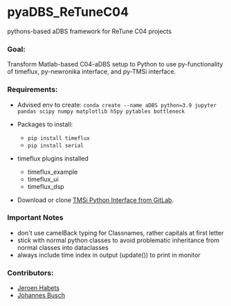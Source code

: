 # pyaDBS_ReTuneC04
pythons-based aDBS framework for ReTune C04 projects

### Goal:
Transform Matlab-based C04-aDBS setup to Python to use py-functionality of
timeflux, py-newronika interface, and py-TMSi interface.

### Requirements:
- Advised env to create:
  `conda create --name aDBS python=3.9 jupyter pandas scipy numpy matplotlib h5py pytables bottleneck`
- Packages to install:
  - `pip install timeflux`
  - `pip install serial`

- timeflux plugins installed
  - timeflux_example
  - timeflux_ui
  - timeflux_dsp

  
- Download or clone <a href="https://gitlab.com/tmsi/tmsi-python-interface">TMSi Python Interface from GitLab</a>.   


### Important Notes

- don't use camelBack typing for Classnames, rather capitals at first letter
- stick with normal python classes to avoid problematic inheritance from normal classes into dataclasses
- always include time index in output (update()) to print in monitor
 
### Contributors:
- <a href="https://github.com/jgvhabets">Jeroen Habets</a> 
- <a href="https://github.com/jlbusch">Johannes Busch</a> 
